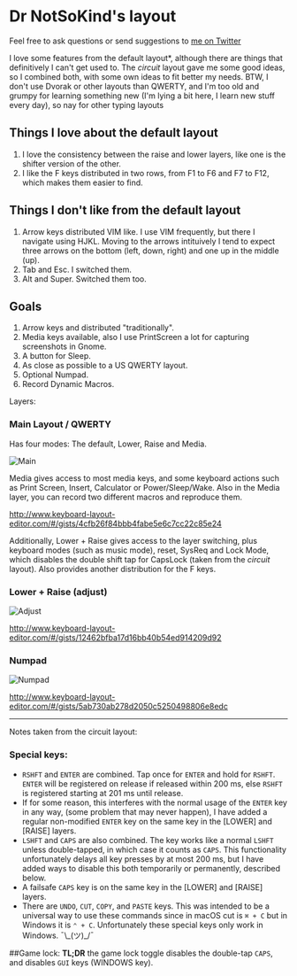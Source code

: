 # Dr NotSoKind's layout

Feel free to ask questions or send suggestions to [me on Twitter](https://twitter.com/pnikosis)

I love some features from the default layout*, although there are things that definitively I can't get used to. The *circuit* layout gave me some good ideas, so I combined both, with some own ideas to fit better my needs. BTW, I don't use Dvorak or other layouts than QWERTY, and I'm too old and grumpy for learning something new (I'm lying a bit here, I learn new stuff every day), so nay for other typing layouts

## Things I love about the default layout
1. I love the consistency between the raise and lower layers, like one is the shifter version of the other.
2. I like the F keys distributed in two rows, from F1 to F6 and F7 to F12, which makes them easier to find.

## Things I don't like from the default layout
1. Arrow keys distributed VIM like. I use VIM frequently, but there I navigate using HJKL. Moving to the arrows intituively I tend to expect three arrows on the bottom (left, down, right) and one up in the middle (up).
2. Tab and Esc. I switched them.
3. Alt and Super. Switched them too.

## Goals
1. Arrow keys and distributed "traditionally".
2. Media keys available, also I use PrintScreen a lot for capturing screenshots in Gnome.
3. A button for Sleep.
4. As close as possible to a US QWERTY layout.
5. Optional Numpad.
6. Record Dynamic Macros.

Layers:

### Main Layout / QWERTY

Has four modes: The default, Lower, Raise and Media.

![Main](https://i.imgur.com/x4wSt76.png)

Media gives access to most media keys, and some keyboard actions such as Print Screen, Insert, Calculator or Power/Sleep/Wake. Also in the Media layer, you can record two different macros and reproduce them.

http://www.keyboard-layout-editor.com/#/gists/4cfb26f84bbb4fabe5e6c7cc22c85e24

Additionally, Lower + Raise gives access to the layer switching, plus keyboard modes (such as music mode), reset, SysReq and Lock Mode, which disables the double shift tap for CapsLock (taken from the *circuit* layout). Also provides another distribution for the F keys.

### Lower + Raise (adjust)

![Adjust](https://i.imgur.com/ADNLR6n.png)

http://www.keyboard-layout-editor.com/#/gists/12462bfba17d16bb40b54ed914209d92

### Numpad

![Numpad](https://i.imgur.com/iTyhjNZ.png)

http://www.keyboard-layout-editor.com/#/gists/5ab730ab278d2050c5250498806e8edc

--------------------------------------
Notes taken from the circuit layout:

### Special keys:
* `RSHFT` and `ENTER` are combined. Tap once for `ENTER` and hold for `RSHFT`. `ENTER` will be registered on release if released within 200 ms, else `RSHFT` is registered starting at 201 ms until release.
* If for some reason, this interferes with the normal usage of the `ENTER` key in any way, (some problem that may never happen), I have added a regular non-modified `ENTER` key on the same key in the [LOWER] and [RAISE] layers.
* `LSHFT` and `CAPS` are also combined. The key works like a normal `LSHFT` unless double-tapped, in which case it counts as `CAPS`. This functionality unfortunately delays all key presses by at most 200 ms, but I have added ways to disable this both temporarily or permanently, described below.
* A failsafe `CAPS` key is on the same key in the [LOWER] and [RAISE] layers.
* There are `UNDO`, `CUT`, `COPY`, and `PASTE` keys. This was intended to be a universal way to use these commands since in macOS cut is `⌘ + C` but in Windows it is `⌃ + C`. Unfortunately these special keys only work in Windows. ¯\\\_(ツ)\_/¯

##Game lock:
**TL;DR** the game lock toggle disables the double-tap `CAPS`, and disables `GUI` keys (WINDOWS key).

